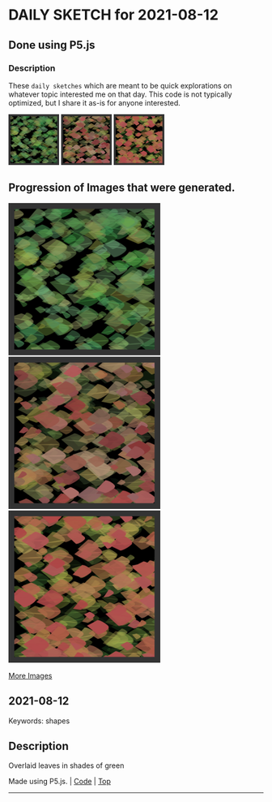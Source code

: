 # DAILY SKETCH for 2021-08-12

## Done using P5.js

### Description

These `daily sketches` which are meant to be quick explorations     on whatever topic interested me on that day. This code is not typically optimized, but I share it as-is     for anyone interested.

<img src = 'images/keep_2021-08-13-09-26-54.png' width = '100'> <img src = 'images/keep_2021-08-13-09-39-57.png' width = '100'> <img src = 'images/keep_2021-08-13-09-40-32.png' width = '100'> 

## Progression of Images that were generated.

<img src = 'images/keep_2021-08-13-09-26-54.png' width = '300'> 
<img src = 'images/keep_2021-08-13-09-39-57.png' width = '300'> 
<img src = 'images/keep_2021-08-13-09-40-32.png' width = '300'> 


[More Images](2021-08-12/images) 


 ## 2021-08-12
Keywords: shapes
 

## Description 

 Overlaid leaves in shades of green
 

Made using P5.js. | [Code](2021/2021-08-12/) | [Top](#daily-sketches) 

-----

